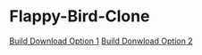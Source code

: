 # Flappy-Bird-Clone

[Build Download Option 1](https://download-directory.github.io/?url=https%3A%2F%2Fgithub.com%2FJheickson%2FFlappy-Bird-Clone%2Ftree%2Fmain%2FBuilds)
[Build Donwload Option 2](https://drive.google.com/drive/u/1/folders/1yI4Ard-2ufl60KaWbcOHnmJ0koTJfmo9)
